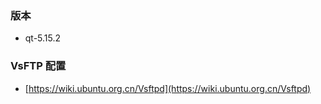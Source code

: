 ### 版本

-   qt-5.15.2

### VsFTP 配置

-   [https://wiki.ubuntu.org.cn/Vsftpd](https://wiki.ubuntu.org.cn/Vsftpd)
